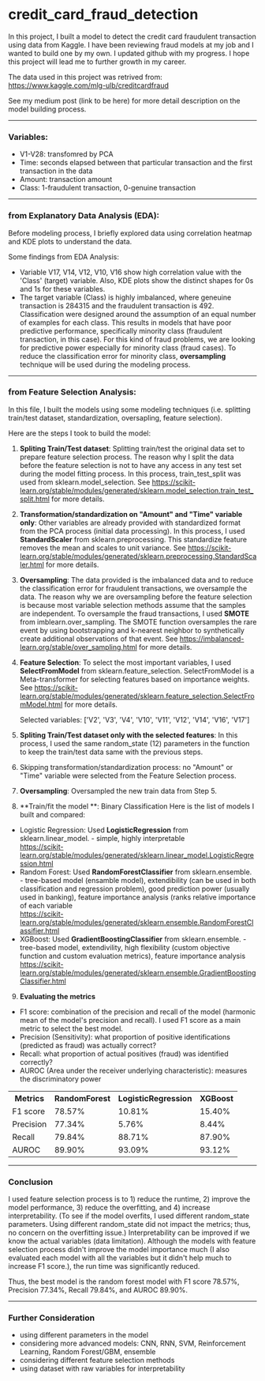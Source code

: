 # credit_card_fraud_detection

In this project, I built a model to detect the credit card fraudulent transaction using data from Kaggle. I have been reviewing fraud models at my job and I wanted to build one by my own. I updated github with my progress. I hope this project will lead me to further growth in my career. 

The data used in this project was retrived from: https://www.kaggle.com/mlg-ulb/creditcardfraud

See my medium post (link to be here) for more detail description on the model building process. 

***
### Variables:
- V1-V28: transfomred by PCA
- Time: seconds elapsed between that particular transaction and the first transaction in the data
- Amount: transaction amount
- Class: 1-fraudulent transaction, 0-genuine transaction

***
### from Explanatory Data Analysis (EDA):
Before modeling process, I briefly explored data using correlation heatmap and KDE plots to understand the data. 

Some findings from EDA Analysis:
- Variable V17, V14, V12, V10, V16 show high correlation value with the 'Class' (target) variable. Also, KDE plots show the distinct shapes for 0s and 1s for these variables.
- The target variable (Class) is highly imbalanced, where geneuine transaction is 284315 and the fraudulent transaction is 492. Classification were designed around the assumption of an equal number of examples for each class. This results in models that have poor predictive performance, specifically minority class (fraudulent transaction, in this case). For this kind of fraud problems, we are looking for predictive power especially for minority class (fraud cases). To reduce the classification error for minority class, **oversampling** technique will be used during the modeling process. 

***
### from Feature Selection Analysis: 
In this file, I built the models using some modeling techniques (i.e. splitting train/test dataset, standardization, oversapling, feature selection).

Here are the steps I took to build the model: 
1. **Spliting Train/Test dataset**: Splitting train/test the original data set to prepare feature selection process. The reason why I split the data before the feature selection is not to have any access in any test set during the model fitting process. In this process, train_test_split was used from sklearn.model_selection. See https://scikit-learn.org/stable/modules/generated/sklearn.model_selection.train_test_split.html for more details.

2. **Transformation/standardization on "Amount" and "Time" variable only**: Other variables are already provided with standardized format from the PCA process (initial data processing). In this process, I used **StandardScaler** from sklearn.preprocessing. This standardize feature removes the mean and scales to unit variance. See https://scikit-learn.org/stable/modules/generated/sklearn.preprocessing.StandardScaler.html for more details.

3. **Oversampling**: The data provided is the imbalanced data and to reduce the classification error for fraudulent transactions, we oversample the data. The reason why we are oversampling before the feature selection is because most variable selection methods assume that the samples are independent. To oversample the fraud transactions, I used **SMOTE** from imblearn.over_sampling. The SMOTE function oversamples the rare event by using bootstrapping and k-nearest neighbor to synthetically create additional observations of that event. See https://imbalanced-learn.org/stable/over_sampling.html for more details.

4. **Feature Selection**: To select the most important variables, I used **SelectFromModel** from sklearn.feature_selection. SelectFromModel is a Meta-transformer for selecting features based on importance weights. See https://scikit-learn.org/stable/modules/generated/sklearn.feature_selection.SelectFromModel.html for more details.

    Selected variables: ['V2', 'V3', 'V4', 'V10', 'V11', 'V12', 'V14', 'V16', 'V17']

5. **Spliting Train/Test dataset only with the selected features**: In this process, I used the same random_state (12) parameters in the function to keep the train/test data same with the previous steps.  

6. Skipping transformation/standardization process: no "Amount" or "Time" variable were selected from the Feature Selection process. 

7. **Oversampling**: Oversampled the new train data from Step 5. 

8. **Train/fit the model **: Binary Classification
Here is the list of models I built and compared:
- Logistic Regression: Used **LogisticRegression** from sklearn.linear_model. - simple, highly interpretable \
https://scikit-learn.org/stable/modules/generated/sklearn.linear_model.LogisticRegression.html
- Random Forest: Used **RandomForestClassifier** from sklearn.ensemble. - tree-based model (ensamble model), extendibility (can be used in both classification and regression problem), good prediction power (usually used in banking), feature importance analysis (ranks relative importance of each variable\
https://scikit-learn.org/stable/modules/generated/sklearn.ensemble.RandomForestClassifier.html
- XGBoost: Used **GradientBoostingClassifier** from sklearn.ensemble. - tree-based model, extendivility, high flexibility (custom objective function and custom evaluation metrics), feature importance analysis\
https://scikit-learn.org/stable/modules/generated/sklearn.ensemble.GradientBoostingClassifier.html

9. **Evaluating the metrics**
- F1 score: combination of the precision and recall of the model (harmonic mean of the model's precision and recall). I used F1 score as a main metric to select the best model. 
- Precision (Sensitivity): what proportion of positive identifications (predicted as fraud) was actually correct? 
- Recall: what proportion of actual positives (fraud) was identified correctly?
- AUROC (Area under the receiver underlying characteristic): measures the discriminatory power
<table style="width:100%">
  <tr>
    <th>Metrics</th>
    <th>RandomForest</th>
    <th>LogisticRegression</th>
    <th>XGBoost</th>
  </tr>
  <tr>
    <td>F1 score</td>
    <td>78.57%</td>
    <td>10.81%</td>
    <td>15.40%</td>
  </tr>
  <tr>
    <td>Precision</td>
    <td>77.34%</td>
    <td>5.76%</td>
    <td>8.44%</td>
  </tr>
  <tr>
    <td>Recall</td>
    <td>79.84%</td>
    <td>88.71%</td>
    <td>87.90%</td>
  </tr>
  <tr>
    <td>AUROC</td>
    <td>89.90%</td>
    <td>93.09%</td>
    <td>93.12%</td>
  </tr>
</table>

***
### Conclusion
I used feature selection process is to 1) reduce the runtime, 2) improve the model performance, 3) reduce the overfitting, and 4) increase interpretability. (To see if the model overfits, I used different random_state parameters. Using different random_state did not impact the metrics; thus, no concern on the overfitting issue.) Interpretability can be improved if we know the actual variables (data limitation). Although the models with feature selection process didn't improve the model importance much (I also evaluated each model with all the variables but it didn't help much to increase F1 score.), the run time was significantly reduced. 

Thus, the best model is the random forest model with F1 score 78.57%, Precision 77.34%, Recall 79.84%, and AUROC 89.90%. 

***
### Further Consideration
- using different parameters in the model
- considering more advanced models: CNN, RNN, SVM, Reinforcement Learning, Random Forest/GBM, ensemble
- considering different feature selection methods
- using dataset with raw variables for interpretability
